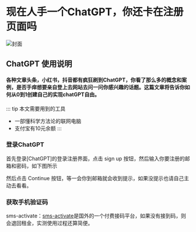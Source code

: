 # 现在人手一个ChatGPT，你还卡在注册页面吗

![封面](http://hisher.site/pic/bg.webp)

## ChatGPT 使用说明 

#### 各种文章头条，小红书，抖音都有疯狂刷到ChatGPT，你看了那么多的概念和案例，是否手痒想要亲自登上去网站去问一问你感兴趣的话题。这篇文章将告诉你如何从0到1创建自己的实现chatGPT自由。

::: tip 本文需要用到的工具
- 一部懂科学方法论的联网电脑
- 支付宝有10元余额
:::

### 登录ChatGPT
首先登录[ChatGPT]的登录注册界面，点击 sign up 按钮，然后输入你要注册的邮箱和密码，如下图所示
<!-- ![登录]('/docs/public/static/6f429004dbb89fad175bb9ebc54673e.png') -->
然后点击 Continue 按钮，等一会你到邮箱就会收到提示，如果没提示也请自己主动去看看。
### 获取手机验证码
sms-activate：[sms-activate](https://sms-activate.org/)是国外的一个付费接码平台，如果没有接到码，则会退回租金，实测使用过程还算简便。
